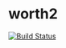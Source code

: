 worth2
======

[![Build Status](https://travis-ci.org/ccnmtl/worth2.svg?branch=master)](https://travis-ci.org/ccnmtl/worth2)
